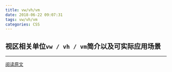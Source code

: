 ```yaml
---
title: vw/vh/vm
date: 2018-06-22 09:07:31
tags: vw/vh/vm
categories: CSS
---
```

## 视区相关单位`vw / vh / vm`简介以及可实际应用场景

---
[阅读原文](https://www.zhangxinxu.com/wordpress/2012/09/new-viewport-relative-units-vw-vh-vm-vmin/)